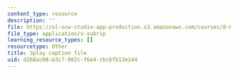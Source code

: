 ```yaml
---
content_type: resource
description: ''
file: https://ol-ocw-studio-app-production.s3.amazonaws.com/courses/8-01sc-classical-mechanics-fall-2016/d268ac08b3c7982cf6e4cbc6fb13e144_e548hRYcXlg.srt
file_type: application/x-subrip
learning_resource_types: []
resourcetype: Other
title: 3play caption file
uid: d268ac08-b3c7-982c-f6e4-cbc6fb13e144
---
```

